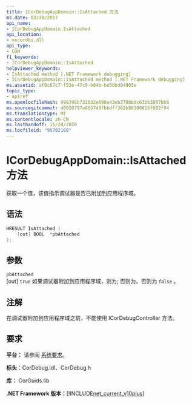 ```yaml
---
title: ICorDebugAppDomain::IsAttached 方法
ms.date: 03/30/2017
api_name:
- ICorDebugAppDomain.IsAttached
api_location:
- mscordbi.dll
api_type:
- COM
f1_keywords:
- ICorDebugAppDomain::IsAttached
helpviewer_keywords:
- IsAttached method [.NET Framework debugging]
- ICorDebugAppDomain::IsAttached method [.NET Framework debugging]
ms.assetid: af0c67c7-f53e-47c9-b84b-be50bd04903e
topic_type:
- apiref
ms.openlocfilehash: 898398b731832e698a43eb270bbdc63bb3867bb8
ms.sourcegitcommit: d8020797a6657d0fbbdff362b80300815f682f94
ms.translationtype: MT
ms.contentlocale: zh-CN
ms.lasthandoff: 11/24/2020
ms.locfileid: "95702168"
---
```

# <a name="icordebugappdomainisattached-method"></a>ICorDebugAppDomain::IsAttached 方法

获取一个值，该值指示调试器是否已附加到应用程序域。  
  
## <a name="syntax"></a>语法  
  
```cpp  
HRESULT IsAttached (  
    [out] BOOL  *pbAttached  
);  
```  
  
## <a name="parameters"></a>参数  

 `pbAttached`  
 [out] `true` 如果调试器附加到应用程序域，则为; 否则为。否则为 `false` 。  
  
## <a name="remarks"></a>注解  

 在调试器附加到应用程序域之前，不能使用 ICorDebugController 方法。  
  
## <a name="requirements"></a>要求  

 **平台：** 请参阅 [系统要求](../../get-started/system-requirements.md)。  
  
 **标头**：CorDebug.idl、CorDebug.h  
  
 **库：** CorGuids.lib  
  
 **.NET Framework 版本：**[!INCLUDE[net_current_v10plus](../../../../includes/net-current-v10plus-md.md)]
